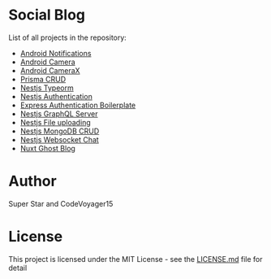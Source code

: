 # Social Blog

List of all projects in the repository:

- [Android Notifications](Notifications)
- [Android Camera](Camera)
- [Android CameraX](CameraX)
- [Prisma CRUD](prisma-crud)
- [Nestjs Typeorm](nestjs-typeorm)
- [Nestjs Authentication](nest-auth)
- [Express Authentication Boilerplate](express-auth-boilerplate)
- [Nestjs GraphQL Server](nest-graph-ql)
- [Nestjs File uploading](nest-file-uploading)
- [Nestjs MongoDB CRUD](Nest-CRUD)
- [Nestjs Websocket Chat](NestVueChat)
- [Nuxt Ghost Blog](nuxt-ghost)

# Author

Super Star and CodeVoyager15 

# License

This project is licensed under the MIT License - see the [LICENSE.md](LICENSE) file for detail
